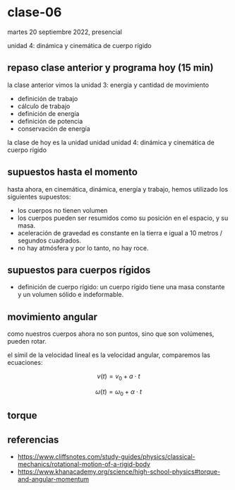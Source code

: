 # clase-06

martes 20 septiembre 2022, presencial

unidad 4: dinámica y cinemática de cuerpo rígido

## repaso clase anterior y programa hoy (15 min)

la clase anterior vimos la unidad 3: energía y cantidad de movimiento

- definición de trabajo
- cálculo de trabajo
- definición de energía
- definición de potencia
- conservación de energía

la clase de hoy es la unidad unidad unidad 4: dinámica y cinemática de cuerpo rígido

## supuestos hasta el momento

hasta ahora, en cinemática, dinámica, energía y trabajo, hemos utilizado los siguientes supuestos:

- los cuerpos no tienen volumen
- los cuerpos pueden ser resumidos como su posición en el espacio, y su masa.
- aceleración de gravedad es constante en la tierra e igual a 10 metros / segundos cuadrados.
- no hay atmósfera y por lo tanto, no hay roce.

## supuestos para cuerpos rígidos

- definición de cuerpo rígido: un cuerpo rígido tiene una masa constante y un volumen sólido e indeformable.

## movimiento angular

como nuestros cuerpos ahora no son puntos, sino que son volúmenes, pueden rotar.

el símil de la velocidad lineal es la velocidad angular, comparemos las ecuaciones:

$$v(t) = v_0 + a \cdot t$$

$$\omega(t) = \omega_0 + \alpha \cdot t$$

## torque

## referencias

- https://www.cliffsnotes.com/study-guides/physics/classical-mechanics/rotational-motion-of-a-rigid-body
- https://www.khanacademy.org/science/high-school-physics#torque-and-angular-momentum
